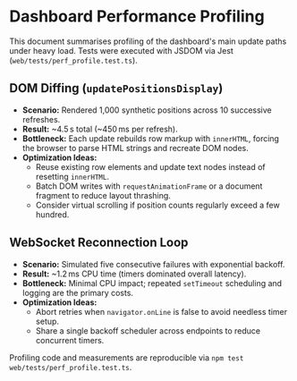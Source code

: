 # Dashboard Performance Profiling

This document summarises profiling of the dashboard's main update paths under heavy load. Tests were executed with JSDOM via Jest (`web/tests/perf_profile.test.ts`).

## DOM Diffing (`updatePositionsDisplay`)
- **Scenario:** Rendered 1,000 synthetic positions across 10 successive refreshes.
- **Result:** ~4.5 s total (~450 ms per refresh).
- **Bottleneck:** Each update rebuilds row markup with `innerHTML`, forcing the browser to parse HTML strings and recreate DOM nodes.
- **Optimization Ideas:**
  - Reuse existing row elements and update text nodes instead of resetting `innerHTML`.
  - Batch DOM writes with `requestAnimationFrame` or a document fragment to reduce layout thrashing.
  - Consider virtual scrolling if position counts regularly exceed a few hundred.

## WebSocket Reconnection Loop
- **Scenario:** Simulated five consecutive failures with exponential backoff.
- **Result:** ~1.2 ms CPU time (timers dominated overall latency).
- **Bottleneck:** Minimal CPU impact; repeated `setTimeout` scheduling and logging are the primary costs.
- **Optimization Ideas:**
  - Abort retries when `navigator.onLine` is false to avoid needless timer setup.
  - Share a single backoff scheduler across endpoints to reduce concurrent timers.

Profiling code and measurements are reproducible via `npm test web/tests/perf_profile.test.ts`.
